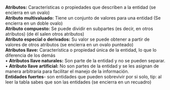 **Atributos:** Características o propiedades que describen a la entidad (se encierra en un ovalo)  
**Atributo multivaluado:** Tiene un conjunto de valores para una entidad (Se encierra en un doble ovalo)  
**Atributo compuesto:** Se puede dividir en subpartes (es decir, en otros atributos) (de él salen otros atributos)  
**Atributo especial o derivados:** Su valor se puede obtener a partir de valores de otros atributos (se encierra en un ovalo punteado)  
**Atributos llave:** Característica o propiedad única de la entidad, lo que lo diferencia de los demás  
• **Atributos llave naturales:** Son parte de la entidad y no se pueden separar.  
• **Atributo llave artificial:** No son partes de la entidad y se les asignan de manera arbitraria para facilitar el manejo de la información.  
**Entidades fuertes**- son entidades que pueden sobrevivir por si solo, tip: al leer la tabla sabes que son las entidades (se encierra en un recuadro)